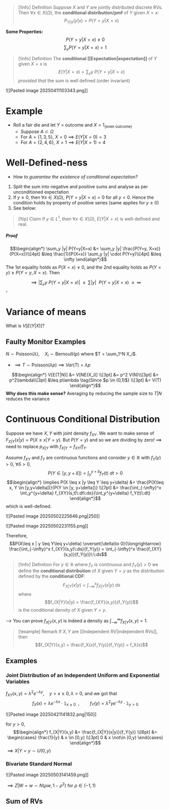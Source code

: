 >[!info] Definition
>Suppose $X$ and $Y$ are jointly distributed discrete RVs. Then $\forall x \in X(\Omega)$, the **conditional distribution/pmf** of $Y$ given $X=x$:
$$P_{Y|X}(y|x) = P(Y=y|X=x)$$

**Some Properties:**
$$P(Y=y|X=x) \geq 0$$
$$\sum_y P(Y=y|X=x) = 1$$

>[!info] Definition
>The **conditional [[Expectation|expectation]]** of $Y$ given $X=x$ is
>$$E(Y|X=x) = \sum_y y \:P(Y=y|X=x)$$
>*provided that* the sum is well defined (order invariant)

![[Pasted image 20250411103343.png]]


# Example

-  Roll a fair die and let $Y$ = outcome and $X=1_{\{\text{even outcome}\}}$
	- Suppose $A \subset \Omega$
	- For $A = \{1,3,5\}$, $X=0 \implies E(Y|X=0) = 3$
	- For $A = \{2,4,6\}$, $X = 1\implies E(Y|X=1) = 4$


# Well-Defined-ness

- *How to guarantee the existence of conditional expectation?*

1. Split the sum into negative and positive sums and analyse as per unconditioned expectation
2. If $y \geq 0$, then $\forall x \in X(\Omega)$, $P(Y=y|X=x)=0$ for all $y <0$. Hence the condition holds by property of positive series (same applies for $y \geq 0$)
3. See below:
>[!tip] Claim
>If $y \in L^1$, then $\forall x \in X(\Omega)$, $E(Y|X=x)$ is well-defined and real.
##### Proof
$$\begin{align*}
\sum_y |y| P(Y=y|X=x) &= \sum_y |y| \frac{P(Y=y, X=x)}{P(X=x)}\\[4pt]
&\leq \frac{1}{P(X=x)} \sum_y |y| \cdot P(Y=y)\\[4pt]
&\leq \infty 
\end{align*}$$
The 1st equality holds as $P(X=x)\neq 0$, and the 2nd equality holds as $P(Y=y) \geq P(Y=y,X=x)$. Then

$$\implies \left|\sum_y y\:P(Y=y|X=x)\right| \:\:\leq\:\: \sum |y| \:\:P(Y=y|X=x)\:\:\leq\:\: \infty$$
$\square$ 


# Variance of means

What is $V[E(Y|X)]$?
## Faulty Monitor Examples

$N \sim \text{Poisson}(\lambda), \quad X_i \sim \text{Bernoulli}(p)$ where $T = \sum_1^N X_i$. 
- $\implies T \sim \text{Poisson}(\lambda p) \implies Var(T) = \lambda p$

$$\begin{align*}
V[E(T|N)] &= V[NE(X_i)] \\[3pt]
&= p^2 V(N)\\[3pt]
&= p^2\lambda\\[3pt]
&\leq p\lambda \tag{Since $p \in (0,1)$} \\[3pt]
&= V(T)
\end{align*}$$
**Why does this make sense?** Averaging by reducing the sample size to $T|N$ reduces the variance


# Continuous Conditional Distribution

Suppose we have $X,Y$ with joint density $f_{XY}$. We want to make sense of $F_{X|Y}(x|y) = P(X \leq x | Y=y)$. But $P(Y=y)$ and so we are dividing by zero! 
$\implies$ need to replace $p_{X|Y}$ with $f_{X|Y} = f_{XY} / f_Y$.

Assume $f_{XY}$ and $f_Y$ are continuous functions and consider $y \in \mathbb{R}$ with $f_Y(y) > 0$, $\forall \delta > 0$,
$$P(Y \in [y,y+\delta]) = \int_{y}^{y+\delta} f_Y(t) \:dt >0$$
$$\begin{align*}
\implies P(X \leq x |y \leq Y \leq y+\delta) &= \frac{P(X\leq x, Y \in [y,y+\delta])}{P(Y \in [y, y+\delta])} \\[7pt]
&= \frac{\int_{-\infty}^x \int_y^{y+\delta} f_{XY}(s,t)\:dt\:ds}{\int_y^{y+\delta} f_Y(t)\:dt}
\end{align*}$$
which is well-defined.

![[Pasted image 20250502225646.png|250]]

![[Pasted image 20250502231155.png]]

Therefore,
$$P(X\leq x | y \leq Y\leq y+\delta) \overset{\delta\to 0}{\longrightarrow} \frac{\int_{-\infty}^x f_{XY}(s,y)\:ds}{f_Y(y)} = \int_{-\infty}^x \frac{f_{XY}(s,y)}{f_Y(y)}\:\:ds$$

>[!info] Definition
>For $y\in \mathbb{R}$ where $f_Y$ is continuous and $f_Y(y) >0$ we define the **conditional distribution** of $X$ given $Y=y$ as the distribution defined by the **conditional CDF**:
>$$F_{X|Y}(x|y) = \int_{-\infty}^x f_{X|Y}(s|y)\:ds$$
>where
>$$f_{X|Y}(x|y) = \frac{f_{XY}(x,y)}{f_Y(y)}$$
>is the conditional density of $X$ given $Y=y$.

--> You can prove $f_{X|Y}(x,y)$ is indeed a density as $\int_{-\infty}^{\infty}f_{X|Y}(x,y) = 1$.


>[!example] Remark
>If $X,Y$ are [[Independent RV|independent RVs]], then
>$$f_{X|Y}(x,y) = \frac{f_X(x)f_Y(y)}{f_Y(y)} = f_X(x)$$

## Examples

### Joint Distribution of an Independent Uniform and Exponential Variables

$f_{XY}(x,y) = \lambda^2 e^{-\lambda y}, \quad y>x \geq 0, \lambda >0$, and we got that
$$f_X(x) = \lambda e^{-\lambda x}\cdot\mathbb{1}_{x\geq0}\:\:, \quad\quad f_Y(y) = \lambda^2 y e^{-\lambda y}\cdot\mathbb{1}_{y>0}$$

![[Pasted image 20250421141832.png|150]]

for $y > 0,$
$$\begin{align*}
f_{X|Y}(x,y) &= \frac{f_{X|Y}(x|y)}{f_Y(y)} \\[6pt]
&= \begin{cases}
\frac{1}{y} & x \in [0,y) \\[3pt]
0 & x \not\in [0,y)
\end{cases}
\end{align*}$$
$\implies X|Y = y \sim U(0,y)$


### Bivariate Standard Normal

![[Pasted image 20250503141459.png]]

$\implies Z|W = w \sim N(\rho w, 1- \rho^2)$ for $\rho\in (-1,1)$


## Sum of RVs
